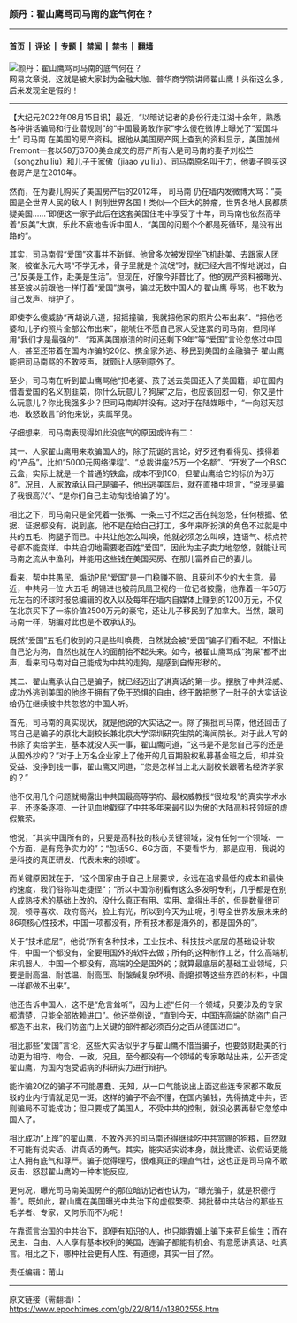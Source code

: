 ### 颜丹：翟山鹰骂司马南的底气何在？

---

#### [首页](../../../..?n13802558) &nbsp;|&nbsp; [评论](../../../../../epoch-comment?n13802558) &nbsp;|&nbsp; [专题](../../../../../epoch-special?n13802558) &nbsp;|&nbsp; [禁闻](../../../../../epoch-news?n13802558) &nbsp;|&nbsp; [禁书](../../../../../books?n13802558) &nbsp;|&nbsp; [翻墙](https://github.com/gfw-breaker/nogfw/blob/master/README.md?n13802558)


<div><img alt="颜丹：翟山鹰骂司马南的底气何在？" class="attachment-djy_600_400 size-djy_600_400 wp-post-image" src="https://i.epochtimes.com/assets/uploads/2022/07/id13790329-download-1-600x370.jpg"/>
<div class="caption">
 网易文章说，这就是被大家封为金融大咖、普华商学院讲师翟山鹰！头衔这么多，后来发现全是假的！
</div></div><hr/><div class="post_content" id="artbody" itemprop="articleBody">
 <!-- article content begin -->
 <p>
  【大纪元2022年08月15日讯】最近，“以暗访记者的身份行走江湖十余年，熟悉各种讲话骗局和行业潜规则”的“中国最勇敢作家”李么傻在微博上曝光了“爱国斗士”
  <ok href="https://www.epochtimes.com/gb/tag/%E5%8F%B8%E9%A9%AC%E5%8D%97.html">
   司马南
  </ok>
  在美国的房产资料。据他从美国房产网上查到的资料显示，美国加州Fremont一套以58万3700美金成交的房产所有人是司马南的妻子刘松苎（songzhu liu）和儿子于家傲（jiaao yu liu）。司马南原名叫于力，他妻子购买这套房产是在2010年。
 </p>
 <p>
  然而，在为妻儿购买了美国房产后的2012年，
  <ok href="https://www.epochtimes.com/gb/tag/%E5%8F%B8%E9%A9%AC%E5%8D%97.html">
   司马南
  </ok>
  仍在墙内发微博大骂：“美国是全世界人民的敌人！剥削世界各国！类似一个巨大的肿瘤，世界各地人民都质疑美国……”即便这一家子此后在这套美国住宅中享受了十年，司马南也依然高举着“反美”大旗，乐此不疲地告诉中国人，“美国的问题个个都是死循环，是没有出路的”。
 </p>
 <p>
  其实，司马南假“爱国”这事并不新鲜。他曾多次被发现坐飞机赴美、去跟家人团聚，被崔永元大骂“不学无术，骨子里就是个流氓”时，就已经大言不惭地说过，自己“反美是工作，赴美是生活”。但现在，好像今非昔比了。他的房产资料被曝光、甚至被以前跟他一样打着“爱国”旗号，骗过无数中国人的
  <ok href="https://www.epochtimes.com/gb/tag/%E7%BF%9F%E5%B1%B1%E9%B9%B0.html">
   翟山鹰
  </ok>
  辱骂，也不敢为自己发声、辩护了。
 </p>
 <p>
  即使李么傻威胁“再胡说八道，招摇撞骗，我就把他家的照片公布出来”、“把他老婆和儿子的照片全部公布出来”，能唬住不愿自己家人受连累的司马南，但同样用“我们才是最强的”、“距离美国崩溃的时间还剩下9年”等“爱国”言论忽悠过中国人，甚至还带着在国内诈骗的20亿、携全家外逃、移民到美国的金融骗子
  <ok href="https://www.epochtimes.com/gb/tag/%E7%BF%9F%E5%B1%B1%E9%B9%B0.html">
   翟山鹰
  </ok>
  能把司马南骂的不敢吱声，就颇让人感到意外了。
 </p>
 <p>
  至少，司马南在听到翟山鹰骂他“把老婆、孩子送去美国还入了美国籍，却在国内借着爱国的名义割韭菜，你什么玩意儿？狗屎”之后，也应该回怼一句，你又是什么玩意儿？你比我强多少？但司马南却并没有。这对于在陆媒眼中，“一向怼天怼地、敢怒敢言”的他来说，实属罕见。
 </p>
 <p>
  仔细想来，司马南表现得如此没底气的原因或许有二：
 </p>
 <p>
  其一、人家翟山鹰用来欺骗国人的，除了荒诞的言论，好歹还有看得见、摸得着的“产品”。比如“5000元网络课程”、“总裁讲座25万一个名额”、“开发了一个BSC云盒，实际上就是一个普通的铁盒，成本不到100，但翟山鹰给它的标价为8万8”。况且，人家敢承认自己是骗子，他出逃美国后，就在直播中坦言，“说我是骗子我很高兴”、“是你们自己主动掏钱给骗子的”。
 </p>
 <p>
  相比之下，司马南只是全凭着一张嘴、一条三寸不烂之舌在纯忽悠，任何根据、依据、证据都没有。说到底，他不是在给自己打工，多年来所扮演的角色不过就是中共的五毛、狗腿子而已。中共让他怎么叫唤，他就必须怎么叫唤，连语气、标点符号都不能变样。中共迫切地需要老百姓“爱国”，因此为主子卖力地忽悠，就能让司马南之流从中渔利，并能用这些钱在美国买房、在那儿富养自己的妻儿。
 </p>
 <p>
  看来，帮中共愚民、煽动P民“爱国”是一门稳赚不赔、且获利不少的大生意。最近，中共另一位
  <ok href="https://www.epochtimes.com/gb/tag/%E5%A4%A7%E4%BA%94%E6%AF%9B.html">
   大五毛
  </ok>
  胡锡进也被前凤凰卫视的一位记者披露，他靠着一年50万元左右的环球时报总编辑的收入以及每年在墙内自媒体上赚到的1200万元，不仅在北京买下了一栋价值2500万元的豪宅，还让儿子移民到了加拿大。当然，跟司马南一样，胡编对此也是不敢承认的。
 </p>
 <p>
  既然“爱国”五毛们收到的只是些叫唤费，自然就会被“爱国”骗子们看不起。不惜让自己沦为狗，自然也就在人的面前抬不起头来。如今，被翟山鹰骂成“狗屎”都不出声，看来司马南对自己能成为中共的走狗，是感到自惭形秽的。
 </p>
 <p>
  其二、翟山鹰承认自己是骗子，就已经迈出了讲真话的第一步。摆脱了中共淫威、成功外逃到美国的他终于拥有了免于恐惧的自由，终于敢把憋了一肚子的大实话说给仍在继续被中共忽悠的中国人听。
 </p>
 <p>
  首先，司马南的真实现状，就是他说的大实话之一。除了揭批司马南，他还回击了骂自己是骗子的原北大副校长兼北京大学深圳研究生院的海闻院长。对于此人写的书除了卖给学生，基本就没人买一事，翟山鹰问道，“这书是不是您自己写的还是从国外抄的？”对于上万名企业家上了他开的几百期股权私募基金班之后，却并没受益、没挣到钱一事，翟山鹰又问道，“您是怎样当上北大副校长跟著名经济学家的？”
 </p>
 <p>
  他不仅用几个问题就揭露出中共国最高等学府、最权威教授“很垃圾”的真实学术水平，还逐条逐项、一针见血地戳穿了中共多年来最引以为傲的大陆高科技领域的虚假繁荣。
 </p>
 <p>
  他说，“其实中国所有的，只要是高科技的核心关键领域，没有任何一个领域、一个方面，是有竞争实力的”；“包括5G、6G方面，不要看华为，那是应用，我说的是科技的真正研发、代表未来的领域”。
 </p>
 <p>
  而关键原因就在于，“这个国家由于自己上层要求，永远在追求最低的成本和最快的速度，我们俗称叫走捷径”；“所以中国你别看有这么多发明专利，几乎都是在别人成熟技术的基础上改的，没什么真正有用、实用、拿得出手的，但是数量很可观，领导喜欢、政府高兴，脸上有光，所以到今天为止呢，引导全世界发展未来的86项核心性技术，中国一项都没有，所有技术都是海外的，都是国外的”。
 </p>
 <p>
  关于“技术底层”，他说“所有各种技术，工业技术、科技技术底层的基础设计软件，中国一个都没有，全要用国外的软件去做；所有的这种制作工艺，什么高端机床机器人，中国一个都没有，高端的全是国外的；就算最底层的基础工业领域，只要是耐高温、耐低温、耐高压、耐酸碱复杂环境、耐磨损等这些东西的材料，中国一样都做不出来”。
 </p>
 <p>
  他还告诉中国人，这不是“危言耸听”，因为上述“任何一个领域，只要涉及的专家都清楚，只能全部依赖进口”。他还举例说，“直到今天，中国连高端的防盗门自己都造不出来，我们防盗门上关键的部件都必须百分之百从德国进口”。
 </p>
 <p>
  相比那些“爱国”言论，这些大实话似乎才与翟山鹰不惜当骗子，也要敛财赴美的行动更为相符、吻合、一致。况且，至今都没有一个领域的专家敢站出来，公开否定翟山鹰，为国内饱受诟病的科研实力进行辩护。
 </p>
 <p>
  能诈骗20亿的骗子不可能愚蠢、无知，从一口气能说出上面这些连专家都不敢反驳的业内行情就足见一斑。这样的骗子不会不懂，在国内骗钱，先得搞定中共，否则骗局不可能成功；但只要成了美国人，不受中共的控制，就没必要再替它忽悠中国人了。
 </p>
 <p>
  相比成功“上岸”的翟山鹰，不敢外逃的司马南还得继续吃中共赏赐的狗粮，自然就不可能有说实话、讲真话的勇气。其实，能实话实说本身，就比撒谎、说假话更能让人拥有底气和尊严。骗子觉得理亏，很难真正的理直气壮，这也正是司马南不敢反击、怒怼翟山鹰的一种本能反应。
 </p>
 <p>
  更何况，曝光司马南美国房产的那位暗访记者也认为，“曝光骗子，就是积德行善”。既如此，翟山鹰在美国曝光中共治下的虚假繁荣、揭批替中共站台的那些五毛学者、专家，又何乐而不为呢！
 </p>
 <p>
  在靠谎言治国的中共治下，即便有知识的人，也只能靠媚上骗下来苟且偷生；而在民主、自由、人人享有基本权利的美国，连骗子都能有机会、有意愿讲真话、吐真言。相比之下，哪种社会更有人性、有道德，其实一目了然。
 </p>
 <p>
  责任编辑：莆山
 </p>
 <!-- article content end -->
 <div id="below_article_ad">
 </div>
</div>


---

原文链接（需翻墙）：https://www.epochtimes.com/gb/22/8/14/n13802558.htm